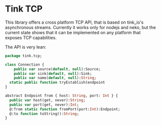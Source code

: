 # Tink TCP

This library offers a cross platform TCP API, that is based on tink_io's asynchronous streams. Currently it works only for nodejs and neko, but the current state shows that it can be implemented on any platform that exposes TCP capabilities.

The API is very lean:

```haxe
package tink.tcp;

class Connection {
	public var source(default, null):Source;
	public var sink(default, null):Sink;
	public var name(default, null):String;
  static public function tryEstablish(endpoint
}

abstract Endpoint from { host: String, port: Int } {
  public var host(get, never):String;
  public var port(get, never):Int;
  @:from static function fromPort(port:Int):Endpoint;
  @:to function toString():String;
}


```
